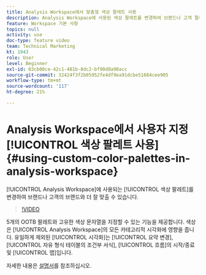```yaml
---
title: Analysis Workspace에서 맞춤형 색상 팔레트 사용
description: Analysis Workspace에 사용된 색상 팔레트를 변경하여 브랜드나 고객 팔레트에 더 잘 맞게 할 수 있습니다.
feature: Workspace 기본 사항
topics: null
activity: use
doc-type: feature video
team: Technical Marketing
kt: 1943
role: User
level: Beginner
exl-id: 03cb00ce-42c1-481b-8dc2-bf90d8a98acc
source-git-commit: 32424f3f2b05952fe4df9ea91dcbe51684cee905
workflow-type: tm+mt
source-wordcount: '117'
ht-degree: 21%

---
```


# Analysis Workspace에서 사용자 지정 [!UICONTROL 색상 팔레트 사용] {#using-custom-color-palettes-in-analysis-workspace}

[!UICONTROL Analysis Workspace]에 사용되는 [!UICONTROL 색상 팔레트]를 변경하여 브랜드나 고객의 브랜드와 더 잘 맞출 수 있습니다.

>[!VIDEO](https://video.tv.adobe.com/v/23876/?quality=12)

5개의 OOTB 팔레트와 고유한 색상 문자열을 지정할 수 있는 기능을 제공합니다. 색상은 [!UICONTROL Analysis Workspace]의 모든 카테고리적 시각화에 영향을 줍니다. 유일하게 제외된 [!UICONTROL 시각화]는 [!UICONTROL 요약 변경], [!UICONTROL 자유 형식 테이블의 조건부 서식], [!UICONTROL 흐름]의 시작/종료 및 [!UICONTROL 맵]입니다.

자세한 내용은 [설명서](https://marketing.adobe.com/resources/help/ko-KR/analytics/analysis-workspace/color_palettes.html)를 참조하십시오.
